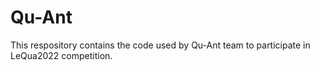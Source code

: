 # Qu-Ant

This respository contains the code used by Qu-Ant team to participate in LeQua2022 competition.
